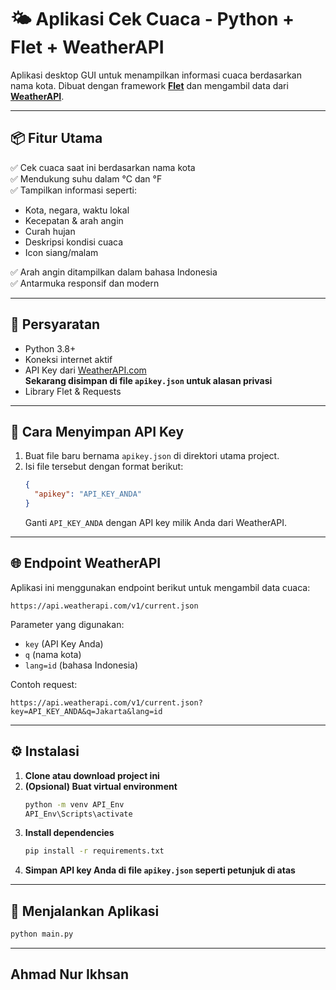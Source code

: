 # 🌤️ Aplikasi Cek Cuaca - Python + Flet + WeatherAPI

Aplikasi desktop GUI untuk menampilkan informasi cuaca berdasarkan nama kota. Dibuat dengan framework **[Flet](https://flet.dev/)** dan mengambil data dari **[WeatherAPI](https://www.weatherapi.com/)**.

---

## 📦 Fitur Utama

✅ Cek cuaca saat ini berdasarkan nama kota  
✅ Mendukung suhu dalam °C dan °F  
✅ Tampilkan informasi seperti:
- Kota, negara, waktu lokal
- Kecepatan & arah angin
- Curah hujan
- Deskripsi kondisi cuaca
- Icon siang/malam

✅ Arah angin ditampilkan dalam bahasa Indonesia  
✅ Antarmuka responsif dan modern

---

## 🧰 Persyaratan

- Python 3.8+
- Koneksi internet aktif
- API Key dari [WeatherAPI.com](https://www.weatherapi.com/)  
  **Sekarang disimpan di file `apikey.json` untuk alasan privasi**
- Library Flet & Requests

---

## 🔑 Cara Menyimpan API Key

1. Buat file baru bernama `apikey.json` di direktori utama project.
2. Isi file tersebut dengan format berikut:
   ```json
   {
     "apikey": "API_KEY_ANDA"
   }
   ```
   Ganti `API_KEY_ANDA` dengan API key milik Anda dari WeatherAPI.

---

## 🌐 Endpoint WeatherAPI

Aplikasi ini menggunakan endpoint berikut untuk mengambil data cuaca:
```
https://api.weatherapi.com/v1/current.json
```
Parameter yang digunakan:  
- `key` (API Key Anda)
- `q` (nama kota)
- `lang=id` (bahasa Indonesia)

Contoh request:
```
https://api.weatherapi.com/v1/current.json?key=API_KEY_ANDA&q=Jakarta&lang=id
```

---

## ⚙️ Instalasi

1. **Clone atau download project ini**
2. **(Opsional) Buat virtual environment**  
   ```bash
   python -m venv API_Env
   API_Env\Scripts\activate
   ```
3. **Install dependencies**
   ```bash
   pip install -r requirements.txt
   ```
4. **Simpan API key Anda di file `apikey.json` seperti petunjuk di atas**

---

## 🚀 Menjalankan Aplikasi

```bash
python main.py
```

---

## Ahmad Nur Ikhsan